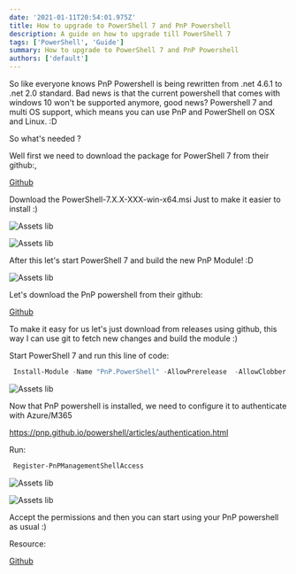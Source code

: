 ```yaml
---
date: '2021-01-11T20:54:01.975Z'
title: How to upgrade to PowerShell 7 and PnP Powershell
description: A guide on how to upgrade till PowerShell 7
tags: ['PowerShell', 'Guide']
summary: How to upgrade to PowerShell 7 and PnP Powershell
authors: ['default']
---
```


So like everyone knows PnP Powershell is being rewritten from .net 4.6.1 to .net 2.0 standard. Bad news is that the current powershell that comes with windows 10 won't be supported anymore, good news? Powershell 7 and multi OS support, which means you can use PnP and PowerShell on OSX and Linux. :D

So what's needed ?

Well first we need to download the package for PowerShell 7 from their github:,

[Github](https://github.com/PowerShell/PowerShell/releases/)

Download the PowerShell-7.X.X-XXX-win-x64.msi Just to make it easier to install :)

![Assets lib](/static/images/assets/powershell-install-1.png)

![Assets lib](/static/images/assets/powershell-install..png)

After this let's start PowerShell 7 and build the new PnP Module! :D

![Assets lib](/static/images/assets/powershell-7.png)

Let's download the PnP powershell from their github:

[Github](https://github.com/pnp/powershell)

To make it easy for us let's just download from releases using github, this way I can use git to fetch new changes and build the module :)

Start PowerShell 7 and run this line of code:

```powershell
 Install-Module -Name "PnP.PowerShell" -AllowPrerelease  -AllowClobber
```

![Assets lib](/static/images/assets/install-pnppowershell.png)

Now that PnP powershell is installed, we need to configure it to authenticate with Azure/M365

https://pnp.github.io/powershell/articles/authentication.html

Run:

```powershell
 Register-PnPManagementShellAccess
```

![Assets lib](/static/images/assets/loginpromt.png)

![Assets lib](/static/images/assets/permissions-pnp.png)

Accept the permissions and then you can start using your PnP powershell as usual :)

Resource:

[Github](https://pnp.github.io/powershell/index.html)
